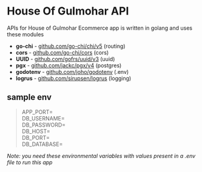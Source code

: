 # House Of Gulmohar API
APIs for House of Gulmohar Ecommerce app is written in golang and uses these modules 
- **go-chi** - [github.com/go-chi/chi/v5](https://pkg.go.dev/github.com/go-chi/chi/v5) (routing)
- **cors** - [github.com/go-chi/cors](https://pkg.go.dev/github.com/go-chi/cors) (cors)
- **UUID** - [github.com/gofrs/uuid/v3](https://pkg.go.dev/github.com/gofrs/uuid/v3) (uuid)
- **pgx** - [github.com/jackc/pgx/v4](https://pkg.go.dev/github.com/jackc/pgx/v4) (postgres)
- **godotenv** - [github.com/joho/godotenv](https://pkg.go.dev/github.com/joho/godotenv) (.env)
- **logrus** - [github.com/sirupsen/logrus](https://pkg.go.dev/github.com/sirupsen/logrus) (logging)

## sample env
> APP_PORT=  
> DB_USERNAME=  
> DB_PASSWORD=   
> DB_HOST=  
> DB_PORT=  
> DB_DATABASE= 

*Note: you need these environmental variables with values present in a .env file to run this app*